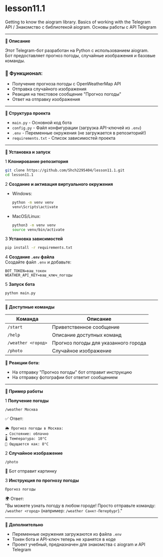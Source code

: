 # **lesson11.1**  
Getting to know the aiogram library. Basics of working with the Telegram API / Знакомство с библиотекой aiogram. Основы работы с API Telegram 

---

**📌 Описание**  

Этот Telegram-бот разработан на Python с использованием aiogram.  
Бот предоставляет прогноз погоды, случайные изображения и базовые команды.  

### 🎯 Функционал:  
- Получение прогноза погоды с OpenWeatherMap API  
- Отправка случайного изображения  
- Реакция на текстовое сообщение "Прогноз погоды"  
- Ответ на отправку изображения  

---

**📂 Структура проекта**  

- `main.py` - Основной код бота  
- `config.py` - Файл конфигурации (загрузка API-ключей из `.env`)  
- `.env` - Переменные окружения (не загружается в репозиторий!)  
- `requirements.txt` - Список зависимостей проекта  

---

**📌 Установка и запуск**  

1 **Клонирование репозитория**  
```bash
git clone https://github.com/Shch2295404/lesson11.1.git
cd lesson11.1
```

2 **Создание и активация виртуального окружения**  
- Windows:  
  ```bash
  python -m venv venv
  venv\Scripts\activate
  ```
- MacOS/Linux:  
  ```bash
  python3 -m venv venv
  source venv/bin/activate
  ```

3 **Установка зависимостей**  
```bash
pip install -r requirements.txt
```

4 **Создание `.env` файла**  
Создайте файл `.env` и добавьте:  
```env
BOT_TOKEN=ваш_токен
WEATHER_API_KEY=ваш_ключ_погоды
```

5 **Запуск бота**  
```bash
python main.py
```

---

**📌 Доступные команды**  

| Команда            | Описание                                      |  
|--------------------|----------------------------------------------|  
| `/start`          | Приветственное сообщение                     |  
| `/help`           | Описание доступных команд                    |  
| `/weather <город>` | Прогноз погоды для указанного города         |  
| `/photo`          | Случайное изображение                        |  

📌 **Реакции бота:**  
- На отправку "Прогноз погоды" бот отправит инструкцию  
- На отправку фотографии бот ответит сообщением  

---

**📌 Пример работы**  

1 **Получение погоды**  
```
/weather Москва
```
✅ Ответ:  
```
🌦 Прогноз погоды в Москва:  
☁️ Состояние: облачно  
🌡 Температура: 10°C  
🥶 Ощущается как: 8°C  
```

2 **Случайное изображение**  
```
/photo
```
📸 Бот отправит картинку  

3 **Инструкция по прогнозу погоды**  
```
Прогноз погоды
```
🌍 Ответ:  
"Вы можете узнать погоду в любом городе! Просто отправьте команду:  
`/weather <город>` (например: `/weather Санкт-Петербург`)."  

---

**📌 Дополнительно**  

- Переменные окружения загружаются из файла `.env`  
- Токен бота и API-ключ теперь не хранятся в коде  
- Проект учебный, предназначен для знакомства с aiogram и API Telegram  
